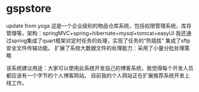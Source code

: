 # gspstore
update from yoga
这是一个企业级别的物品仓库系统，包括权限管理系统，库存管理等，架构：springMVC+spring+hibernate+mysql+tomcat+easyUI
我还通过spring集成了quart框架对定时任务的处理，实现了任务的“热插拔”
集成了sftp安全文件传输功能。
扩展了系统大数据文件的处理能力：采用了小量分批处理策略

该系统建议用途：大家可以使用此系统开发自己的博客系统，我觉得每个开发人员都应该有一个字节的个人博客网站。
目前我的个人网站正在扩展推荐系统开发上线工作。
